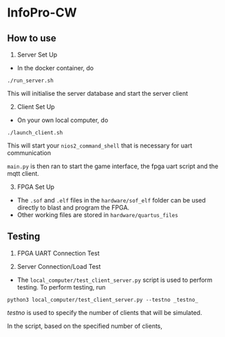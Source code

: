# InfoPro-CW

## How to use
1. Server Set Up
- In the docker container, do
```
./run_server.sh
```

This will initialise the server database and start the server client

2. Client Set Up
- On your own local computer, do 

```
./launch_client.sh
```

This will start your ```nios2_command_shell``` that is necessary for uart communication

```main.py``` is then ran to start the game interface, the fpga uart script and the mqtt client.

3. FPGA Set Up
- The ```.sof``` and ```.elf``` files in the ```hardware/sof_elf``` folder can be used directly to blast and program the FPGA. 
- Other working files are stored in ```hardware/quartus_files``` 

## Testing
1. FPGA UART Connection Test

2. Server Connection/Load Test
- The ```local_computer/test_client_server.py``` script is used to perform testing. To perform testing, run 
```
python3 local_computer/test_client_server.py --testno _testno_
```

_testno_ is used to specify the number of clients that will be simulated. 

In the script, based on the specified number of clients, 